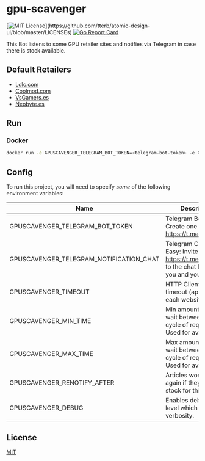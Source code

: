 # gpu-scavenger

[![MIT License](https://img.shields.io/apm/l/atomic-design-ui.svg?)](https://github.com/tterb/atomic-design-ui/blob/master/LICENSEs) [![Go Report Card](https://goreportcard.com/badge/github.com/smoya/gpu-scavenger)](https://goreportcard.com/report/github.com/smoya/gpu-scavenger)

This Bot listens to some GPU retailer sites and notifies via Telegram in case there is stock available.

## Default Retailers
- [Ldlc.com](https://www.ldlc.com)
- [Coolmod.com](https://www.coolmod.com)
- [VsGamers.es](https://www.vsgamers.es)
- [Neobyte.es](https://www.neobyte.es)

## Run
### Docker
```bash
docker run -e GPUSCAVENGER_TELEGRAM_BOT_TOKEN=<telegram-bot-token> -e GPUSCAVENGER_TELEGRAM_NOTIFICATION_CHAT=<telegram-notification-chat> smoya/gpu-scavenger:latest
```

## Config

To run this project, you will need to specify *some* of the following environment variables:

| Name                                    | Description                                                                                     | Required | Default |
|-----------------------------------------|-------------------------------------------------------------------------------------------------|:--------:|:-------:|
| GPUSCAVENGER_TELEGRAM_BOT_TOKEN         | Telegram Bot Token. Create one with https://t.me/botfather.                                     |     ✓    |         |
| GPUSCAVENGER_TELEGRAM_NOTIFICATION_CHAT | Telegram Chat ID. Easy: Invite https://t.me/GetIDsBot to the chat between you and your own bot. |     ✓    |         |
| GPUSCAVENGER_TIMEOUT                    | HTTP Client requests timeout (applies for each website)                                         |          |    4s   |
| GPUSCAVENGER_MIN_TIME                   | Min amount of time to wait between each cycle of requests. Used for avoid bans.                 |          |   10s   |
| GPUSCAVENGER_MAX_TIME                   | Max amount of time to wait between each cycle of requests. Used for avoid bans.                 |          |   20s   |
| GPUSCAVENGER_RENOTIFY_AFTER             | Articles won't be sent again if they are in stock for this period.                              |          |   10m   |
| GPUSCAVENGER_DEBUG                      | Enables debug log level which increases verbosity.                                              |          |  false  |

## License

[MIT](https://choosealicense.com/licenses/mit/)

  